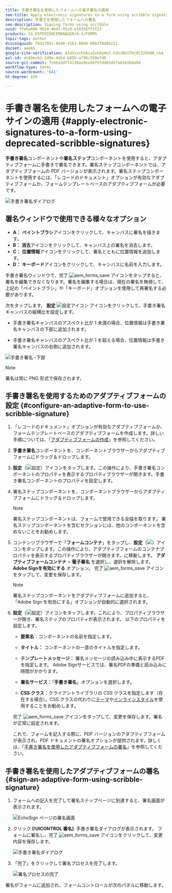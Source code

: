 ```yaml
---
title: 手書き署名を使用したフォームへの電子署名の適用
seo-title: Apply electronic signatures to a form using scribble signatures
description: 手書きを使用したフォームへの署名
seo-description: Signing forms using scribble
uuid: ffeba886-9b24-4ed1-95c0-e19356ff2f23
products: SG_EXPERIENCEMANAGER/6.5/FORMS
topic-tags: author
discoiquuid: 76d178d1-8e40-41b3-80d4-66b2f8d04211
docset: aem65
google-site-verification: A1dSvxshSAiaZvk0yHu7-S3hJBb1THj0CZ2Uh8N_ck4
exl-id: dc89ecb1-2d9e-4d1d-b85b-af90c550e7d8
source-git-commit: fce6a3dff4136aa9ea94f5fdd03dd7a6341b8a9d
workflow-type: tm+mt
source-wordcount: '641'
ht-degree: 82%

---
```


# 手書き署名を使用したフォームへの電子サインの適用 {#apply-electronic-signatures-to-a-form-using-deprecated-scribble-signatures}

**手書き署名**&#x200B;コンポーネントや&#x200B;**署名ステップ**&#x200B;コンポーネントを使用すると、アダプティブフォームに手書きで署名できます。署名ステップコンポーネントでは、アダプティブフォームの PDF バージョンが表示されます。署名ステップコンポーネントを使用するには、「レコードのドキュメント」オプションが有効なアダプティブフォームか、フォームテンプレートベースのアダプティブフォームが必要です。

![手書き署名ダイアログ](assets/scribble-signature.png)

## 署名ウィンドウで使用できる様々なオプション

* **A：** **ペイントブラシ**&#x200B;アイコンをクリックして、キャンバスに署名を描きます。
* **B：** **消去**&#x200B;アイコンをクリックして、キャンバス上の署名を消去します。
* **C：** **位置情報**&#x200B;アイコンをクリックして、署名とともに位置情報を追加します。
* **D：** **キーボード**&#x200B;アイコンをクリックして、キャンバスに名前を入力します。

手書き署名ウィンドウで、完了 ![aem_forms_save](assets/aem_forms_save.png) アイコンをタップすると、署名を編集できなくなります。署名を編集する場合は、現在の署名を無視して、上記の「ペイントブラシ」や「キーボード」オプションを使用して再署名する必要があります。

次をタップします。 **設定** ![設定アイコン](assets/configure.png) アイコンをクリックして、手書き署名キャンバスの縦横比を設定します。
* 手書き署名キャンバスのアスペクト比が 1 未満の場合、位置情報は手書き署名キャンバスの下部に追加されます。


* 手書き署名キャンバスのアスペクト比が 1 を超える場合、位置情報は手書き署名キャンバスの右側に追加されます。


![手書き署名 -下部](assets/scribble-signature-aspectratio.PNG)



>[!NOTE]
>
>署名は常に PNG 形式で保存されます。
>

## 手書き署名を使用するためのアダプティブフォームの設定 {#configure-an-adaptive-form-to-use-scribble-signature}

1. 「レコードのドキュメント」オプションが有効なアダプティブフォームか、フォームテンプレートベースのアダプティブフォームを作成します。詳しい手順については、「[アダプティブフォームの作成](creating-adaptive-form.md)」を参照してください。
1. **手書き署名**&#x200B;コンポーネントを、コンポーネントブラウザーからアダプティブフォームにドラッグ＆ドロップします。
1. **設定**（![設定](assets/configure.png)）アイコンをタップします。この操作により、手書き署名コンポーネントのプロパティを表示するプロパティブラウザーが開きます。手書き署名コンポーネントのプロパティを設定します。
1. 署名ステップコンポーネントを、コンポーネントブラウザーからアダプティブフォームにドラッグ＆ドロップします。

   >[!NOTE]
   >
   >署名ステップコンポーネントは、フォームで使用できる全幅を取ります。 署名ステップコンポーネントを含むセクションには、他のコンポーネントを含めないことをお勧めします。

1. コンテンツブラウザーで「**フォームコンテナ**」をタップし、**設定**（![](assets/configure.png)）アイコンをタップします。この操作により、アダプティブフォームのコンテナプロパティを表示するプロパティブラウザーが開きます。に移動します。 **アダプティブフォームコンテナ** > **電子署名** を選択し、選択を解除します。 **Adobe Signを有効にする** オプション。 完了 ![aem_forms_save](assets/aem_forms_save.png) アイコンをタップして、変更を保存します。

   >[!NOTE]
   >
   >署名ステップコンポーネントをアダプティブフォームに追加すると、「Adobe Sign を有効にする」オプションが自動的に選択されます。

1. **設定**（![設定](assets/configure.png)）アイコンをタップします。これにより、プロパティブラウザーが開き、署名ステップのプロパティが表示されます。 以下のプロパティを設定します。

   * **要素名**：コンポーネントの名前を指定します。

   * **タイトル：** コンポーネントの一意のタイトルを指定します。
   * **テンプレートメッセージ：** 署名メッセージの読み込み中に表示するPDFを指定します。 Adobe Signサービスでは、署名PDFの準備と読み込みに時間がかかります。
   * **署名サービス：**「**手書き署名**」オプションを選択します。

   * **CSS クラス**：クライアントライブラリの CSS クラスを指定します（存在する場合）。CSS クラスの代わりに[テーマ](themes.md)や[インラインスタイル](inline-style-adaptive-forms.md)を使用することをお勧めします。

   完了 ![aem_forms_save](assets/aem_forms_save.png) アイコンをタップして、変更を保存します。署名が正常に設定されます。

   これで、フォームを記入する際に、PDF バージョンのアダプティブフォームが表示され、PDF ドキュメントの署名オプションが提供されます。詳しくは、「[手書き署名を使用したアダプティブフォームの署名](signing-forms-using-scribble.md#sign-an-adaptive-form-using-scribble-signature)」を参照してください。

## 手書き署名を使用したアダプティブフォームの署名 {#sign-an-adaptive-form-using-scribble-signature}

1. フォームへの記入を完了して署名ステップページに到達すると、署名画面が表示されます。

   ![EchoSign ページの署名画面](assets/esignscribblesign.jpg)

1. クリック **[!UICONTROL 署名]**. 手書き署名ダイアログが表示されます。 フォームに署名し、完了 ![aem_forms_save](assets/aem_forms_save.png) アイコンをクリックして、変更内容を保存します。

   ![手書き署名ダイアログ](assets/scribblewidget.png)

1. 「完了」をクリックして署名プロセスを完了します。

   ![署名プロセスの完了](assets/scribblecomplete.jpg)

署名がフォームに追加され、フォームコントロールが次のパネルに移動します。
